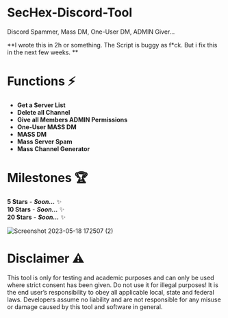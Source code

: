 # SecHex-Discord-Tool
Discord Spammer, Mass DM, One-User DM, ADMIN Giver...

**I wrote this in 2h or something. The Script is buggy as f*ck. But i fix this in the next few weeks. **

# Functions ⚡
+ **Get a Server List**                                   
+ **Delete all Channel**                       
+ **Give all Members ADMIN Permissions**                 
+ **One-User MASS DM**                      
+ **MASS DM**                                 
+ **Mass Server Spam**                                    
+ **Mass Channel Generator**                               

# Milestones 🏆
**5 Stars** - ***Soon...*** ✨                             
**10 Stars** - ***Soon...***  ✨                                                                
**20 Stars** - ***Soon...*** ✨  

![Screenshot 2023-05-18 172507 (2)](https://github.com/SecHex/SecHex-Discord-Tool/assets/96635023/c48144c1-2a7a-4048-9080-9ef04405bd5e)



# Disclaimer ⚠️
This tool is only for testing and academic purposes and can only be used where strict consent has been given. Do not use it for illegal purposes! It is the end user’s responsibility to obey all applicable local, state and federal laws. Developers assume no liability and are not responsible for any misuse or damage caused by this tool and software in general.
